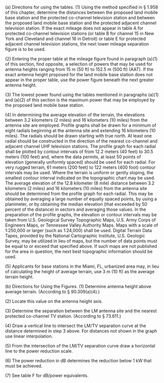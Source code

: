 (a) Directions for using the tables. (1) Using the method specified in § 1.958 of this chapter, determine the distances between the proposed land mobile base station and the protected co-channel television station and between the proposed land mobile base station and the protected adjacent channel television station. If the exact mileage does not appear in table A for protected co-channel television stations (or table B for channel 15 in New York and Cleveland and channel 16 in Detroit) or table E for protected adjacent channel television stations, the next lower mileage separation figure is to be used.

(2) Entering the proper table at the mileage figure found in paragraph (a)(1) of this section, find opposite, a selection of powers that may be used for antenna heights ranging from 15 m (50 ft) to 152.5 m (500 ft) (AAT). If the exact antenna height proposed for the land mobile base station does not appear in the proper table, use the power figure beneath the next greater antenna height.

(3) The lowest power found using the tables mentioned in paragraphs (a)(1) and (a)(2) of this section is the maximum power that may be employed by the proposed land mobile base station.

(4) In determining the average elevation of the terrain, the elevations between 3.2 kilometers (2 miles) and 16 kilometers (10 miles) from the antenna site are employed. Profile graphs shall be drawn for a minimum of eight radials beginning at the antenna site and extending 16 kilometers (10 miles). The radials should be drawn starting with true north. At least one radial should be constructed in the direction of the nearest co-channel and adjacent channel UHF television stations. The profile graph for each radial shall be plotted by contour intervals of from 12.2 meters (40 feet) to 30.5 meters (100 feet) and, where the data permits, at least 50 points of elevation (generally uniformly spaced) should be used for each radial. For very rugged terrain, 61 meters (200 feet) to 122 meters (400 foot) contour intervals may be used. Where the terrain is uniform or gently sloping, the smallest contour interval indicated on the topographic chart may be used. The average elevation of the 12.8 kilometer (8 mile) distance between 3.2 kilometers (2 miles) and 16 kilometers (10 miles) from the antenna site should be determined from the profile graph for each radial. This may be obtained by averaging a large number of equally spaced points, by using a planimeter, or by obtaining the median elevation (that exceeded by 50 percent of the distance) in sectors and averaging those values. In the preparation of the profile graphs, the elevation or contour intervals may be taken from U.S. Geological Survey Topographic Maps, U.S. Army Corps of Engineers Maps, or Tennessee Valley Authority Maps. Maps with a scale of 1:250,000 or larger (such as 1:24,000) shall be used. Digital Terrain Data Tapes, provided by the National Cartographic Institute, U.S. Geologic Survey, may be utilized in lieu of maps, but the number of data points must be equal to or exceed that specified above. If such maps are not published for the area in question, the next best topographic information should be used.

(5) Applicants for base stations in the Miami, FL, urbanized area may, in lieu of calculating the height of average terrain, use 3 m (10 ft) as the average terrain height.
                          

(b) Directions for Using the Figures. (1) Determine antenna height above average terrain. (According to § 90.309(a)(4).)

(2) Locate this value on the antenna height axis.

(3) Determine the separation between the LM antenna site and the nearest protected co-channel TV station. (According to § 73.611.)

(4) Draw a vertical line to intersect the LM/TV separation curve at the distance determined in step 3 above. For distances not shown in the graph use linear interpolation.

(5) From the intersection of the LM/TV separation curve draw a horizontal line to the power reduction scale.

(6) The power reduction in dB determines the reduction below 1 kW that must be achieved.

(7) See table F for dB/power equivalents.

